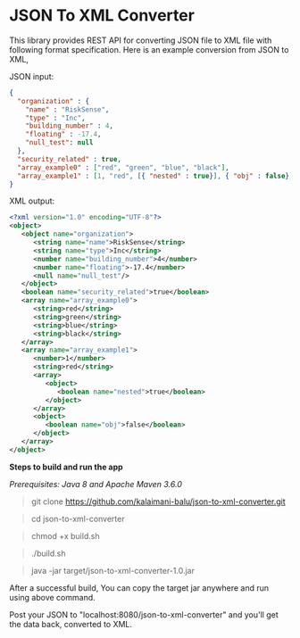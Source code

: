 # JSON To XML Converter

This library provides REST API for converting JSON file to XML file with following format specification. Here is an example conversion from JSON to XML,

JSON input:
```json
{
  "organization" : {
    "name" : "RiskSense",
    "type" : "Inc",
    "building_number" : 4,
    "floating" : -17.4,
    "null_test": null
  },
  "security_related" : true,
  "array_example0" : ["red", "green", "blue", "black"],
  "array_example1" : [1, "red", [{ "nested" : true}], { "obj" : false}]
}
``` 
XML output:
```xml
<?xml version="1.0" encoding="UTF-8"?>
<object>
   <object name="organization">
      <string name="name">RiskSense</string>
      <string name="type">Inc</string>
      <number name="building_number">4</number>
      <number name="floating">-17.4</number>
      <null name="null_test"/>
   </object>
   <boolean name="security_related">true</boolean>
   <array name="array_example0">
      <string>red</string>
      <string>green</string>
      <string>blue</string>
      <string>black</string>
   </array>
   <array name="array_example1">
      <number>1</number>
      <string>red</string>
      <array>
         <object>
            <boolean name="nested">true</boolean>
         </object>
      </array>
      <object>
         <boolean name="obj">false</boolean>
      </object>
   </array>
</object>
```
**Steps to build and run the app**

_Prerequisites: Java 8 and Apache Maven 3.6.0_

> git clone https://github.com/kalaimani-balu/json-to-xml-converter.git

> cd json-to-xml-converter

> chmod +x build.sh

> ./build.sh

> java -jar target/json-to-xml-converter-1.0.jar

After a successful build, You can copy the target jar anywhere and run using above command.

Post your JSON to "localhost:8080/json-to-xml-converter" and you'll get the data back, converted to XML.